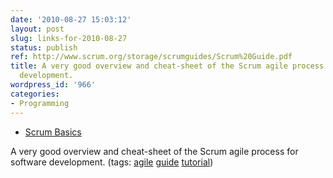 ```yaml
---
date: '2010-08-27 15:03:12'
layout: post
slug: links-for-2010-08-27
status: publish
ref: http://www.scrum.org/storage/scrumguides/Scrum%20Guide.pdf
title: A very good overview and cheat-sheet of the Scrum agile process for software
  development.
wordpress_id: '966'
categories:
- Programming
---
```


  * [Scrum Basics](http://www.scrum.org/storage/scrumguides/Scrum%20Guide.pdf)


A very good overview and cheat-sheet of the Scrum agile process for software development. (tags: [agile](http://delicious.com/eob/agile) [guide](http://delicious.com/eob/guide) [tutorial](http://delicious.com/eob/tutorial))




